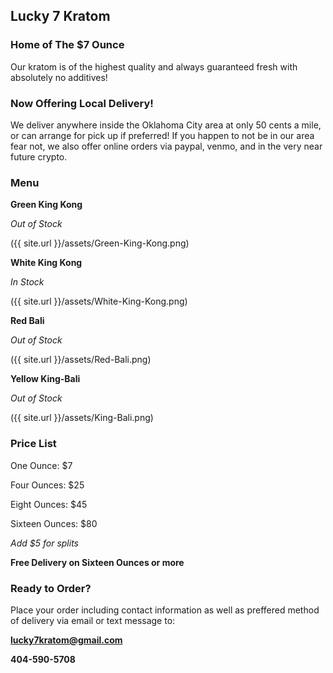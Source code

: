 ## Lucky 7 Kratom

### Home of The $7 Ounce

Our kratom is of the highest quality and always guaranteed fresh with absolutely no additives!  

### Now Offering Local Delivery!
We deliver anywhere inside the Oklahoma City area at only 50 cents a mile, or can arrange for pick up if preferred! If you happen to not be in our area fear not, we also offer online orders via paypal, venmo, and in the very near future crypto.

### Menu

**Green King Kong**

_Out of Stock_

({{ site.url }}/assets/Green-King-Kong.png)

**White King Kong**

_In Stock_

({{ site.url }}/assets/White-King-Kong.png)

**Red Bali**

_Out of Stock_

({{ site.url }}/assets/Red-Bali.png)

**Yellow King-Bali**

_Out of Stock_

({{ site.url }}/assets/King-Bali.png)


### Price List

One Ounce: $7

Four Ounces: $25

Eight Ounces: $45

Sixteen Ounces: $80

_Add $5 for splits_

**Free Delivery on Sixteen Ounces or more**

### Ready to Order?

Place your order including contact information as well as preffered method of delivery via email or text message to: 

**lucky7kratom@gmail.com**

**404-590-5708**
